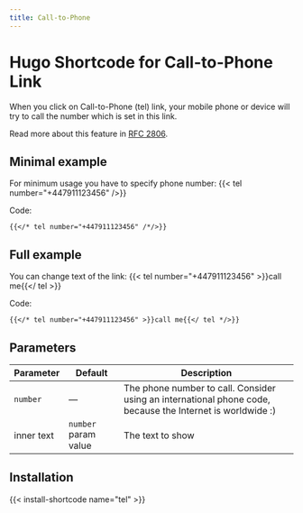 ```yaml
---
title: Call-to-Phone
---
```


# Hugo Shortcode for Call-to-Phone Link

When you click on Call-to-Phone (tel) link, your mobile phone or device will try to call the number which is set in this link.

Read more about this feature in [RFC 2806](https://datatracker.ietf.org/doc/html/rfc2806).

## Minimal example

For minimum usage you have to specify phone number: {{< tel number="+447911123456" />}}

Code:

```
{{</* tel number="+447911123456" /*/>}}
```

## Full example

You can change text of the link: {{< tel number="+447911123456" >}}call me{{</ tel >}}

Code:

```
{{</* tel number="+447911123456" >}}call me{{</ tel */>}}
```

## Parameters

| Parameter  | Default | Description |
| ---------- | ------- | ----------- |
| `number`   | —       | The phone number to call. Consider using an international phone code, because the Internet is worldwide :) |
| inner text | `number` param value | The text to show |

## Installation

{{< install-shortcode name="tel" >}}
